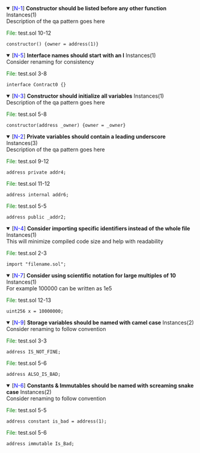 
 <details open> 
 <summary> 
 <a name=N-1>[<span style="color: blue;">N-1</span>]</a> <Strong>Constructor should be listed before any other function</Strong> Instances(1) 
 </summary> 
 Description of the qa pattern goes here 

 <span style="color: green;">File: </span> test.sol 10-12 
 
 ```solidity 
 constructor() {owner = address(1)} 
 ``` 
 </details>
 <details open> 
 <summary> 
 <a name=N-5>[<span style="color: blue;">N-5</span>]</a> <Strong>Interface names should start with an I</Strong> Instances(1) 
 </summary> 
 Consider renaming for consistency 

 <span style="color: green;">File: </span> test.sol 3-8 
 
 ```solidity 
 interface Contract0 {} 
 ``` 
 </details>


 <details open> 
 <summary> 
 <a name=N-3>[<span style="color: blue;">N-3</span>]</a> <Strong>Constructor should initialize all variables</Strong> Instances(1) 
 </summary> 
 Description of the qa pattern goes here 

 <span style="color: green;">File: </span> test.sol 5-8 
 
 ```solidity 
 constructor(address _owner) {owner = _owner} 
 ``` 
 </details>

 <details open> 
 <summary> 
 <a name=N-2>[<span style="color: blue;">N-2</span>]</a> <Strong>Private variables should contain a leading underscore</Strong> Instances(3) 
 </summary> 
 Description of the qa pattern goes here 

 <span style="color: green;">File: </span> test.sol 9-12 
 
 ```solidity 
 address private addr4; 
 ```
 <span style="color: green;">File: </span> test.sol 11-12 
 
 ```solidity 
 address internal addr6; 
 ```
 <span style="color: green;">File: </span> test.sol 5-5 
 
 ```solidity 
 address public _addr2; 
 ``` 
 </details>

 <details open> 
 <summary> 
 <a name=N-4>[<span style="color: blue;">N-4</span>]</a> <Strong>Consider importing specific identifiers instead of the whole file</Strong> Instances(1) 
 </summary> 
 This will minimize compiled code size and help with readability 

 <span style="color: green;">File: </span> test.sol 2-3 
 
 ```solidity 
 import "filename.sol"; 
 ``` 
 </details>
 <details open> 
 <summary> 
 <a name=N-7>[<span style="color: blue;">N-7</span>]</a> <Strong>Consider using scientific notation for large multiples of 10</Strong> Instances(1) 
 </summary> 
 For example 100000 can be written as 1e5 

 <span style="color: green;">File: </span> test.sol 12-13 
 
 ```solidity 
 uint256 x = 10000000; 
 ``` 
 </details>


 <details open> 
 <summary> 
 <a name=N-9>[<span style="color: blue;">N-9</span>]</a> <Strong>Storage variables should be named with camel case</Strong> Instances(2) 
 </summary> 
 Consider renaming to follow convention 

 <span style="color: green;">File: </span> test.sol 3-3 
 
 ```solidity 
 address IS_NOT_FINE; 
 ```
 <span style="color: green;">File: </span> test.sol 5-6 
 
 ```solidity 
 address ALSO_IS_BAD; 
 ``` 
 </details>

 <details open> 
 <summary> 
 <a name=N-6>[<span style="color: blue;">N-6</span>]</a> <Strong>Constants & Immutables should be named with screaming snake case</Strong> Instances(2) 
 </summary> 
 Consider renaming to follow convention 

 <span style="color: green;">File: </span> test.sol 5-5 
 
 ```solidity 
 address constant is_bad = address(1); 
 ```
 <span style="color: green;">File: </span> test.sol 5-6 
 
 ```solidity 
 address immutable Is_Bad; 
 ``` 
 </details>
